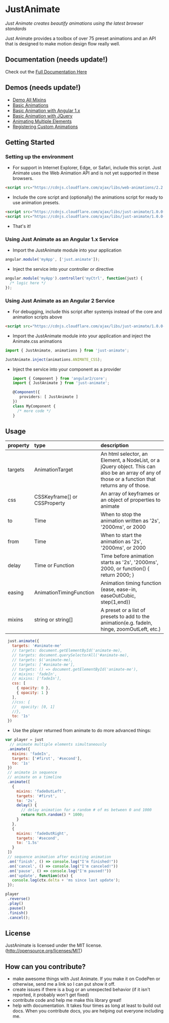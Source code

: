 # JustAnimate

*Just Animate creates beautify animations using the latest browser standards*

Just Animate provides a toolbox of over 75 preset animations and an API that is designed to make motion design flow really well.

## Documentation (needs update!)

Check out the [Full Documentation Here](https://just-animate.github.io)

## Demos (needs update!)
  - [Demo All Mixins](http://codepen.io/notoriousb1t/full/vXZNvm/)
  - [Basic Animations](http://codepen.io/notoriousb1t/pen/BjgGmY)
  - [Basic Animation with Angular 1.x](http://codepen.io/notoriousb1t/pen/Rrzvjb)
  - [Basic Animation with JQuery](http://codepen.io/notoriousb1t/pen/obrmMr)
  - [Animating Multiple Elements](http://codepen.io/notoriousb1t/pen/Wwevxv)
  - [Registering Custom Animations](http://codepen.io/notoriousb1t/pen/WwNvON)

  
## Getting Started
### Setting up the environment
 - For support in Internet Explorer, Edge, or Safari, include this script. Just Animate uses the Web Animation API and is not yet supported in these browsers.
  ```html
  <script src="https://cdnjs.cloudflare.com/ajax/libs/web-animations/2.2.2/web-animations.min.js"></script>
  ```

 - Include the core script and (optionally) the animations script for ready to use animation presets.
  ```html
  <script src="https://cdnjs.cloudflare.com/ajax/libs/just-animate/1.0.0-beta.20160922a/just-animate-core.min.js"></script>
  <script src="https://cdnjs.cloudflare.com/ajax/libs/just-animate/1.0.0-beta.20160922a/just-animate-animations.min.js"></script>
  ```
 - That's it!

### Using Just Animate as an Angular 1.x Service
 - Import the JustAnimate module into your application
  ```javascript
  angular.module('myApp', ['just.animate']);
  ```

 - Inject the service into your controller or directive

  ```javascript
  angular.module('myApp').controller('myCtrl', function(just) {
    /* logic here */
  });
  ```
  
### Using Just Animate as an Angular 2 Service

 - For debugging, include this script after systemjs instead of the core and animation scripts above

  ```html
  <script src="https://cdnjs.cloudflare.com/ajax/libs/just-animate/1.0.0-beta.20160922a/just-animate-systemjs.min.js"></script>
  ```
 - Import the JustAnimate module into your application and inject the Animate.css animations
  ```typescript
  import { JustAnimate, animations } from 'just-animate';
  
  JustAnimate.inject(animations.ANIMATE_CSS);
  ```

- Inject the service into your component as a provider
  ```typescript
  import { Component } from 'angular2/core';
  import { JustAnimate } from 'just-animate';
  
  @Component({
     providers: [ JustAnimate ]
  })
  class MyComponent {
    /* more code */
  }
  ```
  
## Usage

|property|type|description|
|:-------------|:-------------|:-------------|
|targets|AnimationTarget|An html selector, an Element, a NodeList, or a jQuery object. This can also be an array of any of those or a function that returns any of those.|
|css|CSSKeyframe[] or CSSProperty|An array of keyframes or an object of properties to animate|
|to|Time|When to stop the animation written as '2s', '2000ms', or 2000|
|from|Time|When to start the animation as '2s', '2000ms', or 2000|
|delay|Time or Function|Time before animation starts as '2s', '2000ms', 2000, or function() { return 2000; }|
|easing|AnimationTimingFunction|Animation timing function (ease, ease-in, easeOutCubic, step(1,end))|
|mixins|string or string[]|A preset or a list of presets to add to the animation(e.g. fadeIn, hinge, zoomOutLeft, etc.)|

 ```javascript
  just.animate({
    targets: '#animate-me'
    // targets: document.getElementById('animate-me),
    // targets: document.querySelectorAll('#animate-me),
    // targets: $('animate-me),
    // targets: ['#animate-me'],
    // targets: () => document.getElementById('animate-me'),
    // mixins: 'fadeIn',
    // mixins: ['fadeIn'],
    css: [
      { opacity: 0 },
      { opacity: 1 }
    ],
    //css: {
    //  opacity: [0, 1]
    //},
    to: '1s'
  })
 ```


 - Use the player returned from animate to do more advanced things:
 
 ```javascript
 var player = just
   // animate multiple elements simultaneously
  .animate({
    mixins: 'fadeIn',
    targets: ['#first', '#second'],
    to: '1s'
  })
  // animate in sequence
  // animate on a timeline
  .animate([
    {
      mixins: 'fadeOutLeft',
      targets: '#first',
      to: '2s',
      delay() {
        // delay animation for a random # of ms between 0 and 1000
        return Math.random() * 1000;
      }
    },
    {
      mixins: 'fadeOutRight',
      targets: '#second',
      to: '1.5s'
    }
  ])
  // sequence animation after existing animation
  .on('finish', () => console.log("I'm finished!"))
  .on('cancel', () => console.log("I'm canceled!"))
  .on('pause', () => console.log("I'm paused!"))
  .on('update', function(ctx) {
    console.log(ctx.delta + 'ms since last update');
  });

player
  .reverse()
  .play()
  .pause()
  .finish()
  .cancel();
 ```

## License

JustAnimate is licensed under the MIT license. (http://opensource.org/licenses/MIT)

## How can you contribute?

 - make awesome things with Just Animate.  If you make it on CodePen or otherwise, send me a link so I can put show it off.
 - create issues if there is a bug or an unexpected behavior (if it isn't reported, it probably won't get fixed)
 - contribute code and help me make this library great!
 - help with documentation.  It takes four times as long at least to build out docs.  When you contribute docs, you are helping out everyone including me.
